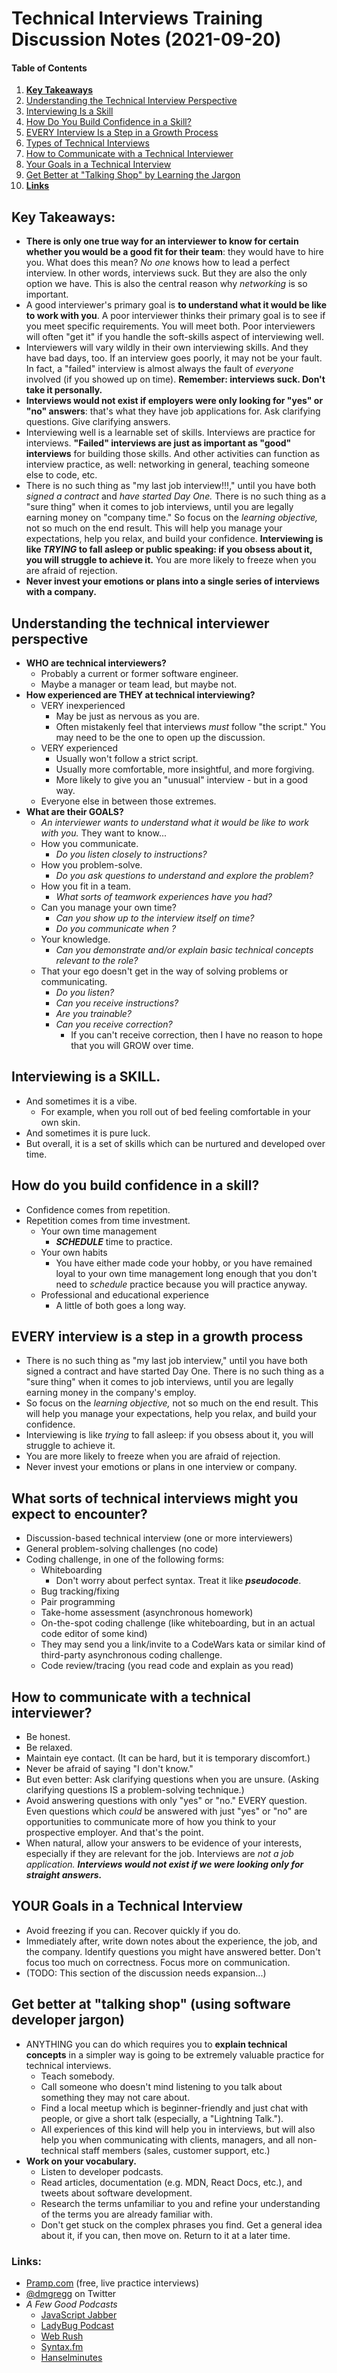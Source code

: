 # Technical Interviews Training Discussion Notes (2021-09-20)

#### Table of Contents

1. [**Key Takeaways**](#key-takeaways)
2. [Understanding the Technical Interview Perspective](#understanding-the-technical-interviewer-perspective)
3. [Interviewing Is a Skill](#interviewing-is-a-skill)
4. [How Do You Build Confidence in a Skill?](#how-do-you-build-confidence-in-a-skill)
5. [EVERY Interview Is a Step in a Growth Process](#every-interview-is-a-step-in-a-growth-process)
6. [Types of Technical Interviews](#what-sorts-of-technical-interviews-might-you-expect-to-encounter)
7. [How to Communicate with a Technical Interviewer](#how-to-communicate-with-a-technical-interviewer)
8. [Your Goals in a Technical Interview](#your-goals-in-a-technical-interview)
9. [Get Better at "Talking Shop" by Learning the Jargon](#get-better-at-talking-shop-using-software-developer-jargon)
10. [**Links**](#links)

## Key Takeaways:
  - **There is only one true way for an interviewer to know for certain whether you would be a good fit for their team**: they would have to hire you. What does this mean? *No one* knows how to lead a perfect interview. In other words, interviews suck. But they are also the only option we have. This is also the central reason why *networking* is so important.
  - A good interviewer's primary goal is **to understand what it would be like to work with you**. A poor interviewer thinks their primary goal is to see if you meet specific requirements. You will meet both. Poor interviewers will often "get it" if you handle the soft-skills aspect of interviewing well.
  - Interviewers will vary wildly in their own interviewing skills. And they have bad days, too. If an interview goes poorly, it may not be your fault. In fact, a "failed" interview is almost always the fault of *everyone* involved (if you showed up on time). **Remember: interviews suck. Don't take it personally.**
  - **Interviews would not exist if employers were only looking for "yes" or "no" answers**: that's what they have job applications for. Ask clarifying questions. Give clarifying answers.
  - Interviewing well is a learnable set of skills. Interviews are practice for interviews. **"Failed" interviews are just as important as "good" interviews** for building those skills. And other activities can function as interview practice, as well: networking in general, teaching someone else to code, etc.
  - There is no such thing as "my last job interview!!!," until you have both *signed a contract* and *have started Day One.* There is no such thing as a "sure thing" when it comes to job interviews, until you are legally earning money on "company time." So focus on the *learning objective,* not so much on the end result. This will help you manage your expectations, help you relax, and build your confidence. **Interviewing is like _TRYING_ to fall asleep or public speaking: if you obsess about it, you will struggle to achieve it.** You are more likely to freeze when you are afraid of rejection.
  - **Never invest your emotions or plans into a single series of interviews with a company.**

## Understanding the technical interviewer perspective
  - **WHO are technical interviewers?**
    - Probably a current or former software engineer.
    - Maybe a manager or team lead, but maybe not.
  - **How experienced are THEY at technical interviewing?**
    - VERY inexperienced
      - May be just as nervous as you are.
      - Often mistakenly feel that interviews *must* follow "the script." You may need to be the one to open up the discussion.
    - VERY experienced
      - Usually won't follow a strict script.
      - Usually more comfortable, more insightful, and more forgiving.
      - More likely to give you an "unusual" interview - but in a good way.
    - Everyone else in between those extremes.
  - **What are their GOALS?**
    - *An interviewer wants to understand what it would be like to work with you.* They want to know...
    - How you communicate.
      - *Do you listen closely to instructions?*
    - How you problem-solve.
      - *Do you ask questions to understand and explore the problem?*
    - How you fit in a team.
      - *What sorts of teamwork experiences have you had?*
    - Can you manage your own time?
      - *Can you show up to the interview itself on time?*
      - *Do you communicate when ?*
    - Your knowledge.
      - *Can you demonstrate and/or explain basic technical concepts relevant to the role?*
    - That your ego doesn't get in the way of solving problems or communicating.
      - *Do you listen?*
      - *Can you receive instructions?*
      - *Are you trainable?*
      - *Can you receive correction?*
        - If you can't receive correction, then I have no reason to hope that you will GROW over time.

## Interviewing is a SKILL.
  - And sometimes it is a vibe.
    - For example, when you roll out of bed feeling comfortable in your own skin.
  - And sometimes it is pure luck.
  - But overall, it is a set of skills which can be nurtured and developed over time.

## How do you build confidence in a skill?
  - Confidence comes from repetition.
  - Repetition comes from time investment.
    - Your own time management
      - ***SCHEDULE*** time to practice.
    - Your own habits
      - You have either made code your hobby, or you have remained loyal to your own time management long enough that you don't need to *schedule* practice because you will practice anyway.
    - Professional and educational experience
      - A little of both goes a long way.

## EVERY interview is a step in a growth process
  + There is no such thing as "my last job interview," until you have both signed a contract and have started Day One. There is no such thing as a "sure thing" when it comes to job interviews, until you are legally earning money in the company's employ.
  + So focus on the *learning objective,* not so much on the end result. This will help you manage your expectations, help you relax, and build your confidence.
  + Interviewing is like _trying_ to fall asleep: if you obsess about it, you will struggle to achieve it.
  + You are more likely to freeze when you are afraid of rejection.
  + Never invest your emotions or plans in one interview or company.

## What sorts of technical interviews might you expect to encounter?
  - Discussion-based technical interview (one or more interviewers)
  - General problem-solving challenges (no code)
  - Coding challenge, in one of the following forms:
    - Whiteboarding
      - Don't worry about perfect syntax. Treat it like ***pseudocode***.
    - Bug tracking/fixing
    - Pair programming
    - Take-home assessment (asynchronous homework)
    - On-the-spot coding challenge (like whiteboarding, but in an actual code editor of some kind)
    - They may send you a link/invite to a CodeWars kata or similar kind of third-party asynchronous coding challenge.
    - Code review/tracing (you read code and explain as you read)

## How to communicate with a technical interviewer?
  - Be honest. 
  - Be relaxed.
  - Maintain eye contact. (It can be hard, but it is temporary discomfort.)
  - Never be afraid of saying "I don't know."
  - But even better: Ask clarifying questions when you are unsure. (Asking clarifying questions IS a problem-solving technique.)
  - Avoid answering questions with only "yes" or "no." EVERY question. Even questions which *could* be answered with just "yes" or "no" are opportunities to communicate more of how you think to your prospective employer. And that's the point.
  - When natural, allow your answers to be evidence of your interests, especially if they are relevant for the job. Interviews are *not a job application.* ***Interviews would not exist if we were looking only for straight answers.***

## YOUR Goals in a Technical Interview
  - Avoid freezing if you can. Recover quickly if you do.
  - Immediately after, write down notes about the experience, the job, and the company. Identify questions you might have answered better. Don't focus too much on correctness. Focus more on communication.
  - (TODO: This section of the discussion needs expansion...)

## Get better at "talking shop" (using software developer jargon)
  - ANYTHING you can do which requires you
to **explain technical concepts** in a simpler
way is going to be extremely valuable practice
for technical interviews.
    - Teach somebody.
    - Call someone who doesn't mind listening to you talk about something they may not care about.
    - Find a local meetup which is beginner-friendly and just chat with people, or give a short talk (especially, a "Lightning Talk.").
    - All experiences of this kind will help you in interviews, but will also help you when communicating with clients, managers, and all non-technical staff members (sales, customer support, etc.)
  - **Work on your vocabulary.**
    - Listen to developer podcasts.
    - Read articles, documentation (e.g. MDN, React Docs, etc.), and tweets about software development.
    - Research the terms unfamiliar to you and refine your understanding of the terms you are already familiar with.
    - Don't get stuck on the complex phrases you find. Get a general idea about it, if you can, then move on. Return to it at a later time.

### Links:
- [Pramp.com](https://www.pramp.com/) (free, live practice interviews)
- [@dmgregg](https://twitter.com/dmgregg) on Twitter
- *A Few Good Podcasts*
  - [JavaScript Jabber](https://devchat.tv/podcasts/js-jabber/)
  - [LadyBug Podcast](https://www.ladybug.dev/)
  - [Web Rush](https://www.webrush.io/)
  - [Syntax.fm](https://syntax.fm/)
  - [Hanselminutes](https://www.hanselminutes.com/)
